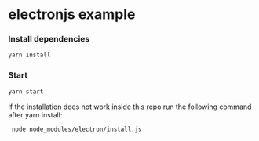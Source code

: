 # electronjs example

### Install dependencies
```bash
yarn install
```

### Start
```bash
yarn start
```

If the installation does not work inside this repo run the following command after yarn install:
```bash
 node node_modules/electron/install.js
```
